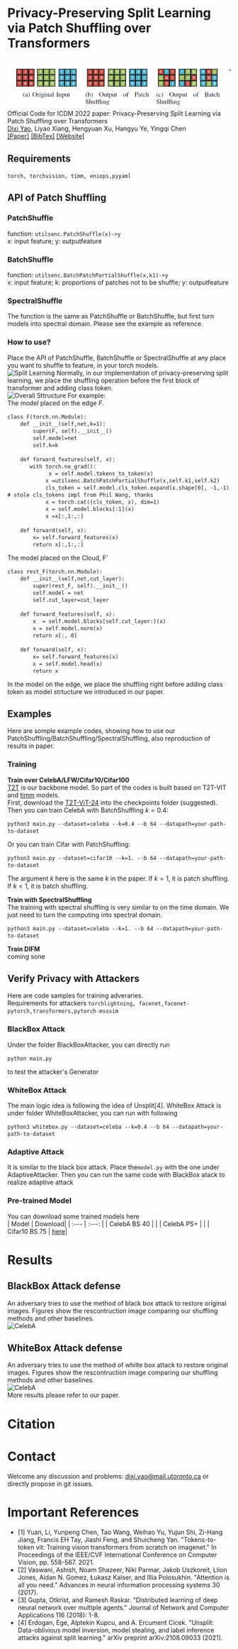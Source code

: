 # Privacy-Preserving Split Learning via Patch Shuffling over Transformers
![Illustration of different patch shuffling](files/ShowShuffling.PNG)  
Official Code for ICDM 2022 paper: Privacy-Preserving Split Learning via Patch Shuffling over Transformers  
[Dixi Yao](https://dixiyao.github.io/), Liyao Xiang, Hengyuan Xu, Hangyu Ye, Yingqi Chen  
[[Paper]]() [[BibTex]]() [[Website]](https://dixiyao.github.io/research.html)

## Requirements
```torch, torchvision, timm, eniops,pyyaml```

## API of Patch Shuffling
### PatchShuffle
function: ```utilsenc.PatchShuffle(x)->y```  
x: input feature; y: outputfeature
### BatchShuffle  
function: ```utilsenc.BatchPatchPartialShuffle(x,k1)->y```  
x: input feature; k: proportions of patches not to be shuffle; y: outputfeature
### SpectralShuffle
The function is the same as PatchShuffle or BatchShuffle, but first turn models into spectral domain. Please see the example as reference.
### How to use?
Place the API of PatchShuffle, BatchShuffle or SpectralShuffle at any place you want to shuffle to feature, in your torch models.  
![Split Learning](files/splitlearning.PNG)
Normally, in our implementation of privacy-preserving split learning, we place the shuffling operation before the first block of transformer and adding class token.  
![Overall Sttructure](files/structure.PNG)
For example:  
The model placed on the edge $F$.
```
class F(torch.nn.Module):
    def __init__(self,net,k=1):
        super(F, self).__init__()
        self.model=net
        self.k=k

    def forward_features(self, x):
       with torch.no_grad():
             x = self.model.tokens_to_token(x)
            x =utilsenc.BatchPatchPartialShuffle(x,self.k1,self.k2)
            cls_token = self.model.cls_token.expand(x.shape[0], -1,-1)  # stole cls_tokens impl from Phil Wang, thanks
            x = torch.cat((cls_token, x), dim=1)
            x = self.model.blocks[:1](x)
            x =x[:,1:,:]

    def forward(self, x):
        x= self.forward_features(x)
        return x[:,1:,:]

```
The model placed on the Cloud, F'
```
class rest_F(torch.nn.Module):
    def __init__(self,net,cut_layer):
        super(rest_F, self).__init__()
        self.model = net
        self.cut_layer=cut_layer

    def forward_features(self, x):
        x  = self.model.blocks[self.cut_layer:](x)
        x = self.model.norm(x)
        return x[:, 0]

    def forward(self, x):
        x= self.forward_features(x)
        x = self.model.head(x)
        return x
```
In the model on the edge, we place the shuffling right before adding class token as model strtucture we introduced in our paper.

## Examples
Here are somple example codes, showing how to use our PatchShuffling/BatchShuffling/SpectralShuffling, also reproduction of results in paper.
### Training
**Train over CelebA/LFW/Cifar10/Cifar100**  
[T2T](https://github.com/yitu-opensource/T2T-ViT) is our backbone model. So part of the codes is built based on T2T-VIT and [timm](https://github.com/rwightman/pytorch-image-models) models.  
First, download the [T2T-ViT-24](https://github.com/yitu-opensource/T2T-ViT/releases/download/main/82.3_T2T_ViT_24.pth.tar) into the checkpoints folder (suggested).  
Then you can train CelebA with BatchShuffling $k=0.4$:
```
python3 main.py --dataset=celeba --k=0.4 --b 64 --datapath=your-path-to-dataset
```
Or you can train Cifar with PatchShuffling:
```
python3 main.py --dataset=cifar10 --k=1. --b 64 --datapath=your-path-to-dataset
```
The argument $k$ here is the same $k$ in the paper. If $k=1$, it is patch shuffling. If $k<1$, it is batch shuffling.  

**Train with SpectralShuffling**  
The training with spectral shuffling is very similar to on the time domain. We just need to turn the computing into
spectral domain.
```
python3 main.py --dataset=celeba --k=1. --b 64 --datapath=your-path-to-dataset
```

**Train DIFM**  
coming sone

## Verify Privacy with Attackers
Here are code samples for training adveraries.  
Requirements for attackers ```torchlightning, facenet,facenet-pytorch,transformers,pytorch-msssim```   
### BlackBox Attack
Under the folder BlackBoxAttacker, you can directly run  
```
python main.py
```  
to test the attacker's Generator
### WhiteBox Attack
The main logic idea is following the idea of Unsplit[4]. WhiteBox Attack is under folder WhiteBoxAttacker, you can run with following  
```
python3 whitebox.py --dataset=celeba --k=0.4 --b 64 --datapath=your-path-to-dataset
```
### Adaptive Attack
It is similar to the black box attack. Place the```model.py``` with the one under AdaptiveAttacker. Then you can run the same code with BlackBox atack to 
realize adaptive attack

### Pre-trained Model
You can download some trained models here  
| Model    | Download|
| :---      |  :---:   | 
| CelebA BS 40   | |
| CelebA PS+     | |
| Cifar10 BS 75 | [here](https://github.com/dixiyao/PatchShuffling/releases/download/TrainedModel/Cifar10_PS75.pth)| 

# Results
## BlackBox Attack defense
An adversary tries to use the method of black box attack to restore original images. Figures show the rescontruction image comparing our shuffling methods and other baselines.  
![CelebA](files/BlackBoxCelebA.PNG)  
## WhiteBox Attack defense
An adversary tries to use the method of whilte box attack to restore original images. Figures show the rescontruction image comparing our shuffling methods and other baselines.  
![CelebA](files/WhiteBoxCelebA.PNG)  
More results please refer to our paper.

# Citation

# Contact
Welcome any discussion and problems: dixi.yao@mail.utoronto.ca or directly propose in git issues.

# Important References
- [1] Yuan, Li, Yunpeng Chen, Tao Wang, Weihao Yu, Yujun Shi, Zi-Hang Jiang, Francis EH Tay, Jiashi Feng, and Shuicheng Yan. "Tokens-to-token vit: Training vision transformers from scratch on imagenet." In Proceedings of the IEEE/CVF International Conference on Computer Vision, pp. 558-567. 2021.
- [2] Vaswani, Ashish, Noam Shazeer, Niki Parmar, Jakob Uszkoreit, Llion Jones, Aidan N. Gomez, Łukasz Kaiser, and Illia Polosukhin. "Attention is all you need." Advances in neural information processing systems 30 (2017).
- [3] Gupta, Otkrist, and Ramesh Raskar. "Distributed learning of deep neural network over multiple agents." Journal of Network and Computer Applications 116 (2018): 1-8.
- [4] Erdogan, Ege, Alptekin Kupcu, and A. Ercument Cicek. "Unsplit: Data-oblivious model inversion, model stealing, and label inference attacks against split learning." arXiv preprint arXiv:2108.09033 (2021).

